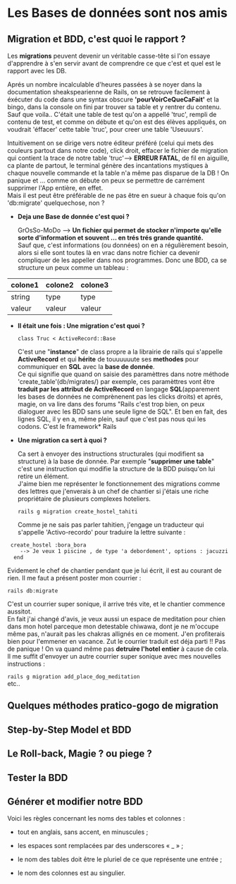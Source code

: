 # Les **Bases de données** sont nos amis

## Migration et BDD, c'est quoi le rapport ?  
   
  Les **migrations** peuvent devenir un véritable casse-tête si l'on essaye d'apprendre à s'en servir avant de comprendre ce que c'est et quel est le rapport avec les DB.  
  
  Aprés un nombre incalculable d'heures passées à se noyer dans la documentation sheakspearienne de Rails, on se retrouve facilement à éxécuter du code dans une syntax obscure **'pourVoirCeQueCaFait'** et la bingo, dans la console on fini par trouver sa table et y rentrer du contenu. Sauf que voila.. C'était une table de test qu'on a appellé 'truc', rempli de contenu de test, et comme on débute et qu'on est des élèves appliqués, on voudrait 'éffacer' cette table 'truc', pour creer une table 'Useuuurs'.  
  
  Intuitivement on se dirige vers notre éditeur préféré (celui qui mets des couleurs partout dans notre code), click droit, effacer le fichier de migration qui contient la trace de notre table 'truc'--> **ERREUR FATAL**, de fil en aiguille, ca plante de partout, le terminal génère des incantations mystiques à chaque nouvelle commande et la table n'a même pas disparue de la DB ! On panique et ... comme on débute on peux se permettre de carrément supprimer l'App entière, en effet.   
  Mais il est peut être préférable de ne pas être en sueur à chaque fois qu'on 'db:migrate' quelquechose, non ?  
  
* __Deja une Base de donnée c'est quoi ?__
  
  GrOsSo-MoDo --> **Un fichier qui permet de stocker n'importe qu'elle sorte d'information et souvent ... en trés trés grande quantité.**  
  Sauf que, c'est informations (ou données) on en a régulièrement besoin, alors si elle sont toutes là en vrac dans notre fichier ca devenir compliquer de les appeller dans nos programmes. 
  Donc une BDD, ca se structure un peux comme un tableau :  
  
colone1 | colone2 | colone3  
--- | --- | ---  
string | type | type  
valeur | valeur | valeur    
  
  
* __Il était une fois : Une **migration** c'est quoi ?__  

  ``` class Truc < ActiveRecord::Base ```  

   C'est une "**instance**" de class propre a la librairie de rails qui s'appelle **ActiveRecord** et qui **hérite** de       touuuuuute ses **methodes** pour communiquer en **SQL** avec la **base de donnée**.  
   Ce qui signifie que quand on saisie des paramèttres dans notre méthode 'create_table'(db/migrates/) par exemple, ces paramèttres vont être **traduit par les attribut de ActiveRecord** en langage **SQL**(apparement les bases de données ne comprènenent pas les clicks droits) et aprés, magie, on va lire dans des forums "Rails c'est trop bien, on peux dialoguer avec les BDD sans une seule ligne de SQL". Et ben en fait, des lignes SQL, il y en a, même plein, sauf que c'est pas nous qui les codons.  C'est le framework* Rails 

* __Une **migration** ca sert à quoi ?__  

   Ca sert à envoyer des instructions structurales (qui modifient sa structure) à la base de donnée. Par exemple "**supprimer une table**" c'est une instruction qui modifie la structure de la BDD puisqu'on lui retire un élément.  
   J'aime bien me représenter le fonctionnement des migrations comme des lettres que j'enverais à un chef de chantier si j'étais une riche propriétaire de plusieurs complexes hoteliers.  
   
    ```rails g migration create_hostel_tahiti  ```  
    
   Comme je ne sais pas parler tahitien, j'engage un traducteur qui s'appelle 'Activo-recordo' pour traduire la lettre suivante :

```
 create_hostel :bora_bora
    --> Je veux 1 piscine , de type 'a debordement', options : jacuzzi
  end
```  
  
  Evidement le chef de chantier pendant que je lui écrit, il est au courant de rien. Il me faut a présent poster mon courrier :  
    
  ```rails db:migrate```  
    
   C'est un courrier super sonique, il arrive trés vite, et le chantier commence aussitot.  
   En fait j'ai changé d'avis, je veux aussi un espace de meditation pour chien dans mon hotel parceque mon detestable chiwawa, dont je ne m'occupe même pas, n'aurait pas les chakras allignés en ce moment. J'en profiterais bien pour l'emmener en vacance. Zut le courrier traduit est déja parti !!
   Pas de panique ! On va quand même pas **detruire l'hotel entier** à cause de cela. Il me suffit d'envoyer un autre courrier super sonique avec mes nouvelles instructions :  
   
  ```rails g migration add_place_dog_meditation```  
  etc..  

## Quelques méthodes pratico-gogo de migration  
  
## Step-by-Step Model et BDD  
  
## Le Roll-back, Magie ? ou piege ?  
  
## Tester la BDD  
  
## Générer et modifier notre BDD

Voici les règles concernant les noms des tables et colonnes :

* tout en anglais, sans accent, en minuscules ;

* les espaces sont remplacées par des underscores « _ » ;

* le nom des tables doit être le pluriel de ce que représente une entrée ;

* le nom des colonnes est au singulier.

